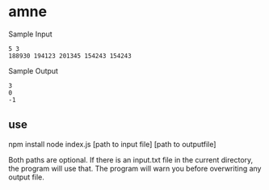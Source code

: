 # amne
Sample Input

    5 3
    188930 194123 201345 154243 154243

Sample Output

    3
    0
    -1
## use 
npm install
node index.js [path to input file] [path to outputfile]

Both paths are optional.  If there is an input.txt file in the current directory, the program will use that.  The program will
warn you before overwriting any output file.

